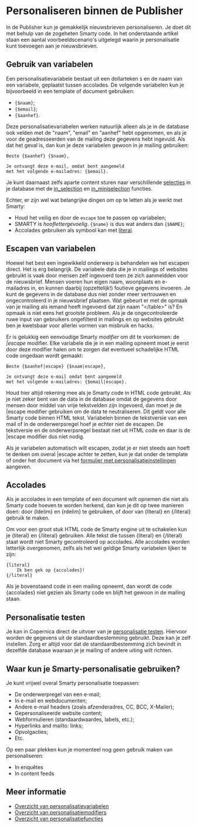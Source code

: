 # Personaliseren binnen de Publisher

In de Publisher kun je gemakkelijk nieuwsbrieven personaliseren. Je doet dit met behulp 
van de zogeheten Smarty code. In het onderstaande artikel staan een aantal
voorbeeldscenario's uitgelegd waarin je personalisatie kunt toevoegen aan je
nieuwsbrieven.


## Gebruik van variabelen

Een personalisatievariabele bestaat uit een dollarteken `$` en de naam van een variabele,
geplaatst tussen accolades. De volgende variabelen kun je bijvoorbeeld in een template
of document gebruiken:

* `{$naam}`;
* `{$email}`;
* `{$aanhef}`.

Deze personalisatievariabelen werken natuurlijk alleen als je in de database ook
velden met de "naam", "email" en "aanhef" hebt opgenomen, en als je voor de 
geadresseerden van de mailing deze gegevens hebt ingevuld. Als dat
het geval is, dan kun je deze variabelen gewoon in je mailing
gebruiken:

```text
Beste {$aanhef} {$naam},
    
Je ontvangt deze e-mail, omdat bent aangemeld 
met het volgende e-mailadres: {$email}.
```

Je kunt daarnaast zelfs aparte content sturen naar verschillende [selecties](selections-introduction) 
in je database met de [in_selection](./personalization-functions-in_selection) 
en [in_miniselection](./personalization-functions-in_miniselection) functies.

Echter, er zijn wel wat belangrijke dingen om op te letten als je werkt met 
Smarty:

* Houd het veilig en door de `escape` toe te passen op variabelen;
* SMARTY is *hooflettergevoelig*. `{$name}` is dus wat anders dan `{$NAME}`;
* Accolades gebruiken als symbool kan met [literal](./personalization-functions-literal).


## Escapen van variabelen

Hoewel het best een ingewikkeld onderwerp is behandelen we het escapen direct. Het
is erg belangrijk. De variabele data die je in mailings of websites gebruikt 
is vaak door mensen zelf ingevoerd toen ze zich aanmeldden voor de nieuwsbrief. 
Mensen voeren hun eigen naam, woonplaats en e-mailadres in, en kunnen daarbij 
(opzettelijk!) foutieve gegevens invoeren. Je kunt de gegevens in de database
dus niet zonder meer vertrouwen en ongecontroleerd in je nieuwsbrief 
plaatsen. Wat gebeurt er met de opmaak van je mailing als iemand heeft ingevoerd 
dat zijn naam "&lt;/table&gt;" is? En opmaak is niet eens het grootste probleem. Als 
je de ongecontroleerde ruwe input van gebruikers ongefilterd in mailings en op 
websites gebruikt ben je kwetsbaar voor allerlei vormen van misbruik en hacks.

Er is gelukkig een eenvoudige Smarty *modifier* om dit te voorkomen: de *|escape* 
modifier. Elke variabele die je in een mailing opneemt moet je eerst door deze 
modifier halen om te zorgen dat eventueel schadelijke HTML code ongedaan wordt 
gemaakt:

```text
Beste {$aanhef|escape} {$naam|escape},
    
Je ontvangt deze e-mail omdat bent aangemeld 
met het volgende e-mailadres: {$email|escape}.
```

Houd hier altijd rekening mee als je Smarty code in HTML code gebruikt. Als je
niet zeker bent van de data in de database omdat de gegevens door mensen 
door middel van vrije tekstvelden zijn ingevoerd, dan moet je de |escape modifier 
gebruiken om de data te neutraliseren. Dit geldt voor alle Smarty code binnen
HTML tekst. Variabelen binnen de tekstversie van een mail of in de 
onderwerpsregel hoef je echter niet de escapen. De tekstversie en de onderwerpsregel 
bestaat niet uit HTML code en daar is de |escape modifier dus niet nodig.

Als je variabelen automatisch wilt escapen, zodat je er niet steeds aan hoeft
te denken om overal |escape achter te zetten, kun je dat onder de template of
onder het document via het [formulier met personalisatieinstellingen](./personalization-settings.md)
aangeven.


## Accolades

Als je accolades in een template of een document wilt opnemen die niet als Smarty 
code hoeven te worden herkend, dan kun je dit op twee manieren doen: door {ldelim} en
{rdelim} te gebruiken, of door van {literal} en {/literal} gebruik te maken.

Om voor een groot stuk HTML code de Smarty engine uit te schakelen kun je {literal}
en {/literal} gebruiken. Alle tekst die tussen {literal} en {/literal} staat wordt
niet Smarty gecontroleerd op accolades. Alle accolades worden letterlijk overgenomen,
zelfs als het wel geldige Smarty variabelen lijken te zijn:

```text
{literal}
	Ik ben gek op {accolades}!
{/literal}
```

Als je bovenstaand code in een mailing opneemt, dan wordt de code {accolades}
niet gezien als Smarty code en blijft het gewoon in de mailing staan.


## Personalisatie testen

Je kan in Copernica direct de uitvoer van je [personalisatie testen](./personalization-testing.md). 
Hiervoor worden de gegevens uit de standaardbestemming gebruikt. Deze kan je zelf 
instellen. Zorg er altijd voor dat de standaardbestemming zich bevindt in dezelfde 
database waaraan je je mailing of andere uiting wilt richten.

## Waar kun je Smarty-personalisatie gebruiken?

Je kunt vrijwel overal Smarty personalisatie toepassen:

* De onderwerpregel van een e-mail;
* In e-mail en webdocumenten;
* Andere e-mail headers (zoals afzenderadres, CC, BCC, X-Mailer);
* Gepersonaliseerde website content;
* Webformulieren (standaardwaardes, labels, etc.);
* Hyperlinks and mailto: links;
* Opvolgacties;
* Etc.

Op een paar plekken kun je momenteel nog geen gebruik maken van personaliseren:

* In enquêtes
* In content feeds

## Meer informatie

* [Overzicht van personalisatievariabelen](./personalization-variables.md)
* [Overzicht van personalisatiemodifiers](./personalization-modifiers.md)
* [Overzicht van personalisatiefuncties](./personalization-functions.md)
